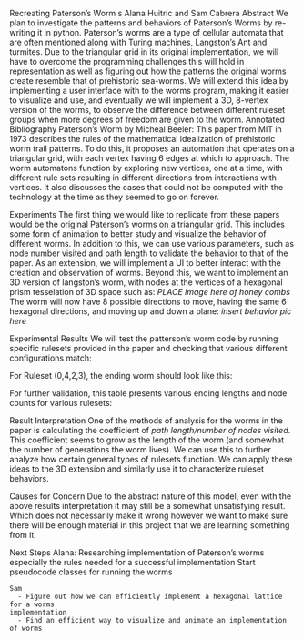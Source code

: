  Recreating Paterson’s Worm	s
Alana Huitric and Sam Cabrera
Abstract
	We plan to investigate the patterns and behaviors of Paterson’s Worms by re-writing it in python. Paterson’s worms are a type of cellular automata that are often mentioned along with Turing machines, Langston’s Ant and turmites. Due to the triangular grid in its original implementation, we will have to overcome the programming challenges this will hold in representation as well as figuring out how the patterns the original worms create resemble that of prehistoric sea-worms. We will extend this idea by implementing a user interface with to the worms program, making it easier to visualize and use, and eventually we will implement a 3D, 8-vertex version of the worms, to observe the difference between different ruleset groups when more degrees of freedom are given to the worm. 
Annotated Bibliography
Paterson’s Worm by Micheal Beeler:  This paper from MIT in 1973 describes the rules of the mathematical idealization of prehistoric worm trail patterns. To do this, it proposes an automation that operates on a triangular grid, with each vertex having 6 edges at which to approach. The worm automatons function by exploring new vertices, one at a time, with different rule sets resulting in different directions from interactions with vertices. It also discusses the cases that could not be computed with the technology at the time as they seemed to go on forever.

Experiments
	The first thing we would like to replicate from these papers would be the original Paterson’s worms on a triangular grid. This includes some form of animation to better study and visualize the behavior of different worms. In addition to this, we can use various parameters, such as node number visited and path length to validate the behavior to that of the paper. 
As an extension, we will implement a UI to better interact with the creation and observation of worms. Beyond this, we want to implement an 3D version of langston’s worm, with nodes at the vertices of a hexagonal prism tesselation of 3D space such as:
*PLACE image here of honey combs*
The worm will now have 8 possible directions to move, having the same 6 hexagonal directions, and moving up and down a plane:
*insert behavior pic here*


Experimental Results
We will test the patterson’s worm code by running specific rulesets provided in the paper and checking that various different configurations match:

For Ruleset (0,4,2,3), the ending worm should look like this: 

For further validation, this table presents various ending lengths and node counts for various rulesets:


Result Interpretation
One of the methods of analysis for the worms in the paper is calculating the coefficient of *path length/number of nodes visited*. This coefficient seems to grow as the length of the worm (and somewhat the number of generations the worm lives). We can use this to further analyze how certain general types of rulesets function.
We can apply these ideas to the 3D extension and similarly use it to characterize ruleset behaviors. 

Causes for Concern
	Due to the abstract nature of this model, even with the above results interpretation it may still be a somewhat unsatisfying result. Which does not necessarily make it wrong however we want to make sure there will be enough material in this project that we are learning something from it.



Next Steps
	Alana:
Researching implementation of Paterson’s worms especially the rules needed for a successful implementation
Start pseudocode classes for running the worms

	Sam
      -	Figure out how we can efficiently implement a hexagonal lattice for a worms                                                  implementation
      -	Find an efficient way to visualize and animate an implementation of worms
